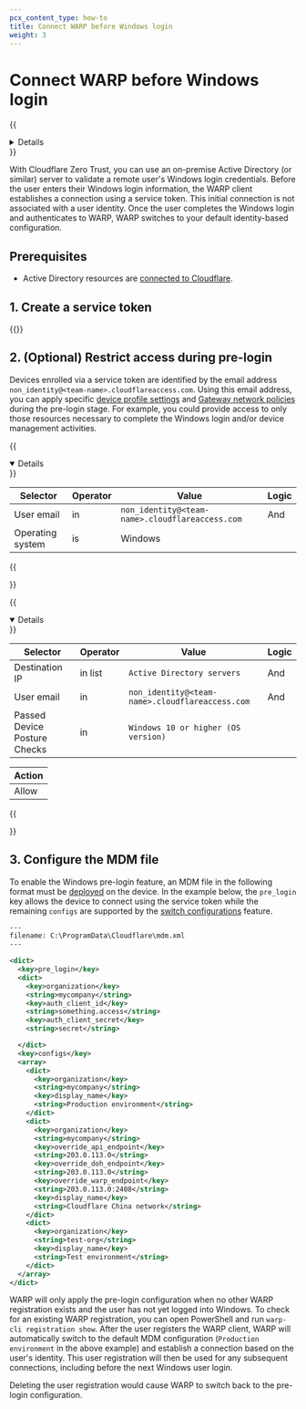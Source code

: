 ```yaml
---
pcx_content_type: how-to
title: Connect WARP before Windows login
weight: 3
---
```


# Connect WARP before Windows login

{{<details header="Feature availability">}}

| [WARP modes](/cloudflare-one/connections/connect-devices/warp/configure-warp/warp-modes/) | [Zero Trust plans](https://www.cloudflare.com/teams-pricing/) |
| -- | -- |
| All modes | All plans  |

| System   | Availability | Minimum WARP version |
| ---------| -------------| ---------------------|
| Windows  | ✅           | 2024.6.415.0   |
| macOS    | ❌           |    |
| Linux    | ❌           |    |
| iOS      | ❌           |    |
| Android  | ❌           |    |
| ChromeOS | ❌           |    |

{{</details>}}

With Cloudflare Zero Trust, you can use an on-premise Active Directory (or similar) server to validate a remote user's Windows login credentials. Before the user enters their Windows login information, the WARP client establishes a connection using a service token. This initial connection is not associated with a user identity. Once the user completes the Windows login and authenticates to WARP, WARP switches to your default identity-based configuration.

## Prerequisites

- Active Directory resources are [connected to Cloudflare](/cloudflare-one/connections/connect-networks/private-net/).

## 1. Create a service token

{{<render file="access/_create-service-token.md">}}

## 2. (Optional) Restrict access during pre-login

Devices enrolled via a service token are identified by the email address `non_identity@<team-name>.cloudflareaccess.com`. Using this email address, you can apply specific [device profile settings](/cloudflare-one/connections/connect-devices/warp/configure-warp/device-profiles/) and [Gateway network policies](/cloudflare-one/policies/gateway/network-policies/) during the pre-login stage. For example, you could provide access to only those resources necessary to complete the Windows login and/or device management activities.

{{<details header="Example device profile rule" open="true">}}

| Selector           | Operator | Value            | Logic |
| ------------------ | -------- | ---------------- | ----- |
| User email         | in       | `non_identity@<team-name>.cloudflareaccess.com`  | And   |
| Operating system   | is       | Windows          |       |

{{</details>}}

{{<details header="Example Gateway network policy" open="true">}}

| Selector           | Operator | Value            | Logic |
| ------------------ | -------- | ---------------- | ----- |
| Destination IP     | in list  | `Active Directory servers` | And   |
| User email         | in       | `non_identity@<team-name>.cloudflareaccess.com`  | And |
| Passed Device Posture Checks	| in	| `Windows 10 or higher (OS version)`| |

| Action |
| ------ |
| Allow  |

{{</details>}}

## 3. Configure the MDM file

To enable the Windows pre-login feature, an MDM file in the following format must be [deployed](/cloudflare-one/connections/connect-devices/warp/deployment/mdm-deployment/#windows) on the device. In the example below, the `pre_login` key allows the device to connect using the service token while the remaining `configs` are supported by the [switch configurations](/cloudflare-one/connections/connect-devices/warp/deployment/mdm-deployment/switch-organizations/) feature.

```xml
---
filename: C:\ProgramData\Cloudflare\mdm.xml
---

<dict>
  <key>pre_login</key>
  <dict>
    <key>organization</key>
    <string>mycompany</string>
    <key>auth_client_id</key>
    <string>something.access</string>
    <key>auth_client_secret</key>
    <string>secret</string>

  </dict>
  <key>configs</key>
  <array>
    <dict>
      <key>organization</key>
      <string>mycompany</string>
      <key>display_name</key>
      <string>Production environment</string>
    </dict>
    <dict>
      <key>organization</key>
      <string>mycompany</string>
      <key>override_api_endpoint</key>
      <string>203.0.113.0</string>
      <key>override_doh_endpoint</key>
      <string>203.0.113.0</string>
      <key>override_warp_endpoint</key>
      <string>203.0.113.0:2408</string>
      <key>display_name</key>
      <string>Cloudflare China network</string>
    </dict>
    <dict>
      <key>organization</key>
      <string>test-org</string>
      <key>display_name</key>
      <string>Test environment</string>
    </dict>
  </array>
</dict>
```

WARP will only apply the pre-login configuration when no other WARP registration exists and the user has not yet logged into Windows. To check for an existing WARP registration, you can open PowerShell and run `warp-cli registration show`. After the user registers the WARP client, WARP will automatically switch to the default MDM configuration (`Production environment` in the above example) and establish a connection based on the user's identity. This user registration will then be used for any subsequent connections, including before the next Windows user login.

Deleting the user registration would cause WARP to switch back to the pre-login configuration.
